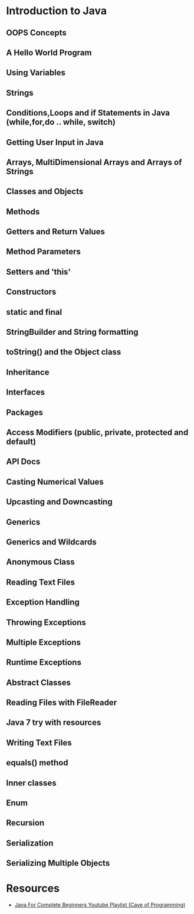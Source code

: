 # Introduction to Java

## OOPS Concepts
## A Hello World Program
## Using Variables
## Strings
## Conditions,Loops and if Statements in Java (while,for,do .. while, switch)
## Getting User Input in Java
## Arrays, MultiDimensional Arrays and Arrays of Strings
## Classes and Objects
## Methods
## Getters and Return Values
## Method Parameters
## Setters and 'this'
## Constructors
## static and final
## StringBuilder and String formatting
## toString() and the Object class
## Inheritance
## Interfaces
## Packages
## Access Modifiers (public, private, protected and default)
## API Docs
## Casting Numerical Values
## Upcasting and Downcasting
## Generics
## Generics and Wildcards
## Anonymous Class
## Reading Text Files
## Exception Handling
## Throwing Exceptions
## Multiple Exceptions
## Runtime Exceptions
## Abstract Classes
## Reading Files with FileReader
## Java 7 try with resources
## Writing Text Files
## equals() method
## Inner classes
## Enum
## Recursion
## Serialization
## Serializing Multiple Objects


# Resources
* [Java For Complete Beginners Youtube Playlist (Cave of Programming)](https://www.youtube.com/watch?v=7WiPGP_0AUA&list=PL9DF6E4B45C36D411)

